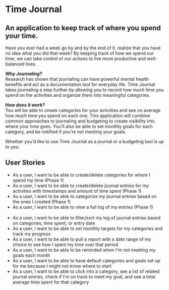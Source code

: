 # Time Journal

## An application to keep track of where you spend your time. 

Have you ever had a week go by and by the end of it, realize that you have no idea what you did that week? By keeping
 track of how we spend our time, we can take control of our actions to live more productive and well-balanced lives. 
 
_**Why Journaling?**_<br>
Research has shown that journaling can have powerful mental health benefits and act as a documentation tool for everyday
life. Time Journal takes journaling a step further by allowing you to record how much time you spend on the activities
and organize them into meaningful categories. 
 
_**How does it work?**_<br>
You will be able to create categories for your activities and see on average how much time you spend on each one. 
This application will combine common approaches to journaling and budgeting to create visibility into where your time
 goes. You'll also be able to set monthly goals for each category, and be notified if you're not meeting your goals. 
 
Whether you'd like to use Time Journal as a journal or a budgeting tool is up to you. <br>

## User Stories

- As a user, I want to be able to create/delete categories for where I spend my time (Phase 1)
- As a user, I want to be able to create/delete journal entries for my activities with timestamps and amount of time spent (Phase 1)
- As a user, I want to be able to categorize my journal entries based on the ones I created (Phase 1)
- As a user, I want to be able to view a full log of my entries (Phase 1)<br><br>
- As a user, I want to be able to filter/sort my log of journal entries based on categories, time spent, or entry date 
- As a user, I want to be able to set monthly targets for my categories and track my progress
- As a user, I want to be able to pull a report with a date range of my choice to see how I spent my time over that period
- As a user, I want to be able to be reminded when I'm not meeting my goals each month
- As a user, I want to be able to have default categories and goals set up for me because I might not know where to start
- As a user, I want to be able to click into a category, see a list of related journal entries, check if I'm on track to meet my goal, and see a total average time spent for that category

